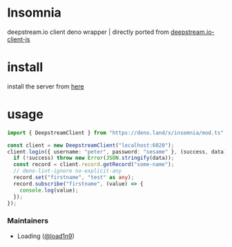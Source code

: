 # Insomnia

deepstream.io client deno wrapper  | directly ported from [deepstream.io-client-js](https://github.com/deepstreamIO/deepstream.io-client-js)

# install
install the server from [here](https://github.com/deepstreamIO/deepstream.io/releases)
# usage
```ts
import { DeepstreamClient } from "https://deno.land/x/insomnia/mod.ts";

const client = new DeepstreamClient("localhost:6020");
client.login({ username: "peter", password: "sesame" }, (success, data) => {
  if (!success) throw new Error(JSON.stringify(data));
  const record = client.record.getRecord("some-name");
  // deno-lint-ignore no-explicit-any
  record.set("firstname", "test" as any);
  record.subscribe("firstname", (value) => {
    console.log(value);
  });
});
```
### Maintainers
- Loading ([@load1n9](https://github.com/load1n9))
